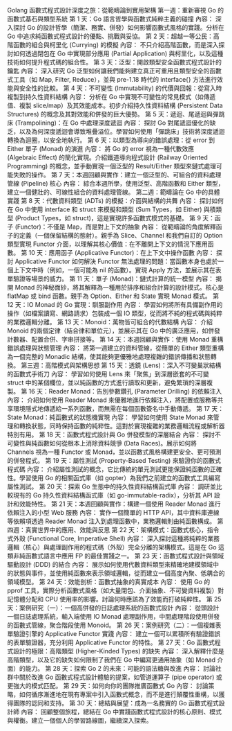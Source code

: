 Golang 函數式程式設計深度之旅：從範疇論到實用架構
第一週：重新審視 Go 的函數式基石與類型系統
第 1 天：Go 語言哲學與函數式純粹主義的碰撞
內容： 深入探討 Go 的設計哲學（簡潔、務實、併發）如何影響函數式風格的實踐。分析在 Go 中追求純函數式程式設計的優點、挑戰與妥協。
第 2 天：超越一等公民：高階函數的組合與柯里化 (Currying) 的模擬
內容： 不只介紹高階函數，而是深入探討如何透過閉包在 Go 中實現部分應用 (Partial Application) 與柯里化，以及這種技術如何提升程式碼的組合性。
第 3 天：泛型：開啟類型安全函數式程式設計的鑰匙
內容： 深入研究 Go 泛型如何讓我們能夠建立真正可重用且類型安全的函數式工具（如 Map, Filter, Reduce），並與 pre-1.18 時代的 interface{} 方法進行效能與安全性的比較。
第 4 天：不可變性 (Immutability) 的代價與回報：從寫入時複製到持久性資料結構
內容： 分析在 Go 中實現不可變性的常見模式（如傳遞值、複製 slice/map）及其效能成本。初步介紹持久性資料結構 (Persistent Data Structures) 的概念及其對效能和併發的巨大優勢。
第 5 天：遞迴、尾遞迴與彈跳床 (Trampolining)：在 Go 中處理深度遞迴
內容： 探討 Go 對尾遞迴優化的缺乏，以及為何深度遞迴會導致堆疊溢位。學習如何使用「彈跳床」技術將深度遞迴轉換為迴圈，以安全地執行。
第 6 天：以類型為導向的錯誤處理：從 error 到 Either 單子 (Monad) 的演進
內容： 將 Go 的 error 視為一種代數效應 (Algebraic Effect) 的簡化實現。介紹鐵道導向程式設計 (Railway Oriented Programming) 的概念，並手動實現一個泛型的 Result/Either 類型來鏈式處理可能失敗的操作。
第 7 天：本週回顧與實作：建立一個泛型的、可組合的資料處理管線 (Pipeline) 核心
內容： 綜合本週所學，使用泛型、高階函數和 Either 類型，建立一個健壯的、可線性組合的資料處理管線。
第二週：範疇論在 Go 中的具體實踐
第 8 天：代數資料類型 (ADTs) 的模擬：介面與結構的共舞
內容： 探討如何在 Go 中使用 interface 和 struct 來模擬和類型 (Sum Types，如 Either) 與積類型 (Product Types，如 struct)，這是實現許多函數式模式的基礎。
第 9 天：函子 (Functor)：不僅是 Map，而是對上下文的抽象
內容： 從範疇論的角度解釋函子的定義（一個保留結構的態射）。親手為 Slice、Channel 和我們自訂的 Option 類型實現 Functor 介面，以理解其核心價值：在不離開上下文的情況下應用函數。
第 10 天：應用函子 (Applicative Functor)：在上下文中操作函數
內容： 探討 Applicative Functor 如何解決 Functor 無法處理的問題：當函數本身也處於一個上下文中時（例如，一個可能為 nil 的函數）。實現 Apply 方法，並展示其在表單驗證等場景的威力。
第 11 天：單子 (Monad)：鏈式計算的統一模型
內容： 揭開 Monad 的神秘面紗，將其解釋為一種用於排序和組合計算的設計模式。核心是 flatMap 或 bind 函數。親手為 Option、Either 和 State 實現 Monad 模式。
第 12 天：IO Monad 的 Go 實現：馴服副作用
內容： 學習如何將所有具備副作用的操作（如檔案讀寫、網路請求）包裝成一個 IO 類型，從而將不純的程式碼與純粹的業務邏輯分離。
第 13 天：Monoid：萬物皆可組合的代數結構
內容： 介紹 Monoid 的兩個定律（結合律和單位元），並展示其在 Go 中的廣泛應用，如併發計數器、配置合併、字串拼接等。
第 14 天：本週回顧與實作：使用 Monad 重構錯誤處理與狀態管理
內容： 將第一週建立的資料管線，從簡單的 Either 類型重構為一個完整的 Monadic 結構，使其能夠更優雅地處理複雜的錯誤傳播和狀態轉換。
第三週：高階模式與架構思想
第 15 天：透鏡 (Lens)：深入不可變巢狀結構的函數式手術刀
內容： 學習如何使用 Lens 來「聚焦」到深層嵌套的不可變 struct 中的某個欄位，並以純函數的方式進行讀取和更新，避免繁瑣的深層複製。
第 16 天：Reader Monad：告別參數鑽孔 (Parameter Drilling) 的依賴注入
內容： 介紹如何使用 Reader Monad 來優雅地進行依賴注入，將配置或服務等共享環境隱式地傳遞給一系列函數，而無需在每個函數簽名中手動傳遞。
第 17 天：State Monad：純函數式的狀態機實現
內容： 學習如何使用 State Monad 來管理和轉換狀態，同時保持函數的純粹性。這對於實現複雜的業務邏輯流程或解析器特別有用。
第 18 天：函數式程式設計與 Go 併發模型的深層結合
內容： 探討不可變性與純函數如何從根本上消除資料競爭 (Data Races)。展示如何將 Channels 視為一種 Functor 或 Monad，並以函數式風格構建更安全、更可預測的併發程式。
第 19 天：屬性測試 (Property-Based Testing) 來驗證你的函數式程式碼
內容： 介紹屬性測試的概念，它比傳統的單元測試更能保證純函數的正確性。學習使用 Go 的相關函式庫（如 gopter）為我們之前建立的函數式工具編寫屬性測試。
第 20 天：探索 Go 生態中的持久性資料結構函式庫
內容： 調研並比較現有的 Go 持久性資料結構函式庫（如 go-immutable-radix），分析其 API 設計和效能特性。
第 21 天：本週回顧與實作：構建一個使用 Reader Monad 進行依賴注入的小型 Web 服務
內容： 實作一個簡單的 HTTP API，其中資料庫連線等依賴項透過 Reader Monad 注入到處理函數中，業務邏輯則由純函數構成。
第四週：真實世界中的應用、效能與反思
第 22 天：架構模式：函數式核心，指令式外殼 (Functional Core, Imperative Shell)
內容： 深入探討這種將純粹的業務邏輯（核心）與處理副作用的程式碼（外殼）完全分離的架構模式。這是在 Go 這類非純函數式語言中應用 FP 的最佳實踐之一。
第 23 天：函數式程式設計與領域驅動設計 (DDD) 的結合
內容： 展示如何使用代數資料類型來精確地建模領域中的狀態與事件，並使用純函數來表示領域邏輯，從而建立一個高度內聚、低耦合的領域模型。
第 24 天：效能剖析：函數式抽象的真實成本
內容： 使用 Go 的 pprof 工具，實際分析函數式風格（如大量閉包、介面抽象、不可變資料複製）對記憶體分配和 CPU 使用率的影響。討論何時應該為了效能而打破純粹性。
第 25 天：案例研究（一）：一個高併發的日誌處理系統的函數式設計
內容： 從頭設計一個日誌處理系統，輸入端使用 IO Monad 處理副作用，中間處理階段使用併發的函數式管線，聚合階段使用 Monoid。
第 26 天：案例研究（二）：一個複雜表單驗證引擎的 Applicative Functor 實踐
內容： 建立一個可以累積所有驗證錯誤的表單驗證器，充分利用 Applicative Functor 的特性。
第 27 天：Go 函數式程式設計的極限：高階類型 (Higher-Kinded Types) 的缺失
內容： 深入解釋什麼是高階類型，以及它的缺失如何限制了我們在 Go 中編寫更通用抽象（如 Monad 介面）的能力。
第 28 天：探索 Go 2 的未來：可能的語法糖與改進
內容： 討論社群中關於改進 Go 函數式程式設計體驗的提案，如管道運算子 (pipe operator) 或更強大的模式匹配。
第 29 天：如何向你的團隊推廣函數式 Go
內容： 討論策略，如何循序漸進地在現有專案中引入函數式概念，而不是進行顛覆性重構，以獲得團隊的認同和支持。
第 30 天：總結與展望：成為一名務實的 Go 函數式程式設計師
內容： 回顧整個旅程，總結在 Go 中實踐函數式程式設計的核心原則、模式與權衡。建立一個個人的學習路線圖，繼續深入探索。